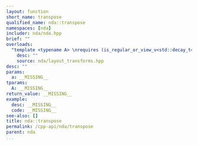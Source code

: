 ```yaml
---
layout: function
short_name: transpose
qualified_name: nda::transpose
namespaces: [nda]
includer: nda/nda.hpp
brief: ""
overloads:
  "template <typename A> \nrequires (is_regular_or_view_v<std::decay_t<A>> and (std::decay_t<A>::rank == 2)) \n\nauto transpose(A && a)":
    desc: ""
    source: nda/layout_transforms.hpp
desc: ""
params:
  a: __MISSING__
tparams:
  A: __MISSING__
return_value: __MISSING__
example:
  desc: __MISSING__
  code: __MISSING__
see-also: []
title: nda::transpose
permalink: /cpp-api/nda/transpose
parent: nda
...
```


